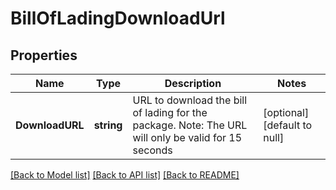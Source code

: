 # BillOfLadingDownloadUrl

## Properties
Name | Type | Description | Notes
------------ | ------------- | ------------- | -------------
**DownloadURL** | **string** | URL to download the bill of lading for the package. Note: The URL will only be valid for 15 seconds | [optional] [default to null]

[[Back to Model list]](../README.md#documentation-for-models) [[Back to API list]](../README.md#documentation-for-api-endpoints) [[Back to README]](../README.md)

